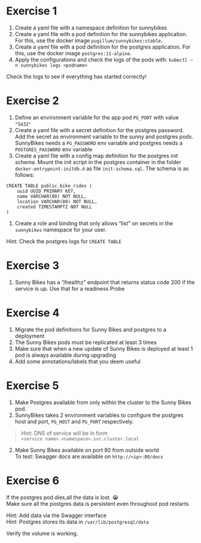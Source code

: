 # Exercise 1
1. Create a yaml file with a namespace definition for sunnybikes
2. Create a yaml file with a pod definition for the sunnybikes application. For this, use the docker image `pugillum/sunnybikes:stable`.
3. Create a yaml file with a pod definition for the postgres application. For this, use the docker image `postgres:11-alpine`.
4. Apply the configurations and check the logs of the pods with: `kubectl –n sunnybikes logs <podname>`

Check the logs to see if everything has started correctly!

# Exercise 2
1. Define an environment variable for the app pod `PG_PORT` with value `"5432"`
1. Create a yaml file with a secret definition for the postgres password. Add the secret as environment variable to the sunny and postgres pods. SunnyBikes needs a `PG_PASSWORD` env variable and postgres needs a `POSTGRES_PASSWORD` env variable
1. Create a yaml file with a config map definition for the postgres init schema. Mount the init script in the postgres container in the folder `docker-entrypoint-initdb.d` as file `init-schema.sql`. The schema is as follows:
```
CREATE TABLE public.bike_rides (
    uuid UUID PRIMARY KEY,
    name VARCHAR(80) NOT NULL,
    location VARCHAR(80) NOT NULL,
    created TIMESTAMPTZ NOT NULL
)
```
1. Create a role and binding that only allows “list” on secrets in the `sunnybikes` namespace for your user.

Hint: Check the postgres logs for `CREATE TABLE`

# Exercise 3
1. Sunny Bikes has a “/healthz” endpoint that returns status code 200 if the service is up. Use that for a readiness Probe

# Exercise 4
1. Migrate the pod definitions for Sunny Bikes and postgres to a deployment
2. The Sunny Bikes pods must be replicated at least 3 times
3. Make sure that when a new update of Sunny Bikes is deployed at least 1 pod is always available during upgrading
4. Add some annotations/labels that you deem useful

# Exercise 5
1. Make Postgres available from only within the cluster to the Sunny Bikes pod. 
1. SunnyBikes takes 2 environment variables to configure the postgres host and port, `PG_HOST` and `PG_PORT` respectively. 
> Hint: DNS of service will be in form <br>`<service name>.<namespace>.svc.cluster.local`
2. Make Sunny Bikes available on port 80 from outside world <br>
To test: Swagger docs are available on `http://<ip>:80/docs`

# Exercise 6
If the postgres pod dies,all the data is lost. 😭 <br>Make sure all the postgres data is persistent even throughout pod restarts

Hint: Add data via the Swagger interface<br>
Hint: Postgres stores its data in `/var/lib/postgresql/data`

Verify the volume is working.

